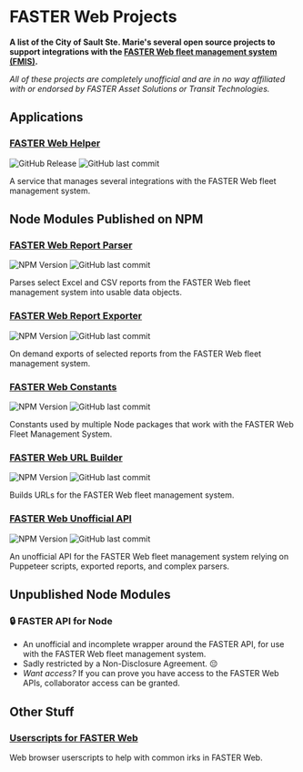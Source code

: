 # FASTER Web Projects

**A list of the City of Sault Ste. Marie's several open source projects to support integrations with the [FASTER Web fleet management system (FMIS)](https://fasterasset.com/products/fleet-management-software/).**

_All of these projects are completely unofficial and are in no way affiliated with or endorsed by FASTER Asset Solutions or Transit Technologies._

## Applications

### [FASTER Web Helper](https://github.com/cityssm/faster-web-helper)

![GitHub Release](https://img.shields.io/github/v/release/cityssm/faster-web-helper?include_prereleases)
![GitHub last commit](https://img.shields.io/github/last-commit/cityssm/faster-web-helper)

A service that manages several integrations with the FASTER Web fleet management system.

## Node Modules Published on NPM

### [FASTER Web Report Parser](https://github.com/cityssm/node-faster-report-parser)

![NPM Version](https://img.shields.io/npm/v/%40cityssm%2Ffaster-report-parser)
![GitHub last commit](https://img.shields.io/github/last-commit/cityssm/node-faster-report-parser)

Parses select Excel and CSV reports from the FASTER Web fleet management system into usable data objects.

### [FASTER Web Report Exporter](https://github.com/cityssm/node-faster-report-exporter)

![NPM Version](https://img.shields.io/npm/v/%40cityssm%2Ffaster-report-exporter)
![GitHub last commit](https://img.shields.io/github/last-commit/cityssm/node-faster-report-exporter)

On demand exports of selected reports from the FASTER Web fleet management system.

### [FASTER Web Constants](https://github.com/cityssm/node-faster-constants)

![NPM Version](https://img.shields.io/npm/v/%40cityssm%2Ffaster-constants)
![GitHub last commit](https://img.shields.io/github/last-commit/cityssm/node-faster-constants)

Constants used by multiple Node packages that work with the FASTER Web Fleet Management System.

### [FASTER Web URL Builder](https://github.com/cityssm/node-faster-url-builder)

![NPM Version](https://img.shields.io/npm/v/%40cityssm%2Ffaster-url-builder)
![GitHub last commit](https://img.shields.io/github/last-commit/cityssm/node-faster-url-builder)

Builds URLs for the FASTER Web fleet management system.

### [FASTER Web Unofficial API](https://github.com/cityssm/node-faster-unofficial-api)

![NPM Version](https://img.shields.io/npm/v/%40cityssm%2Ffaster-unofficial-api)
![GitHub last commit](https://img.shields.io/github/last-commit/cityssm/node-faster-unofficial-api)

An unofficial API for the FASTER Web fleet management system relying on Puppeteer scripts, exported reports, and complex parsers.

## Unpublished Node Modules

### 🔒 FASTER API for Node

- An unofficial and incomplete wrapper around the FASTER API, for use with the FASTER Web fleet management system.
- Sadly restricted by a Non-Disclosure Agreement. 😔
- _Want access?_
  If you can prove you have access to the FASTER Web APIs, collaborator access can be granted.

## Other Stuff

### [Userscripts for FASTER Web](https://cityssm.github.io/userscripts/#userscripts-for-faster-web)

Web browser userscripts to help with common irks in FASTER Web.

